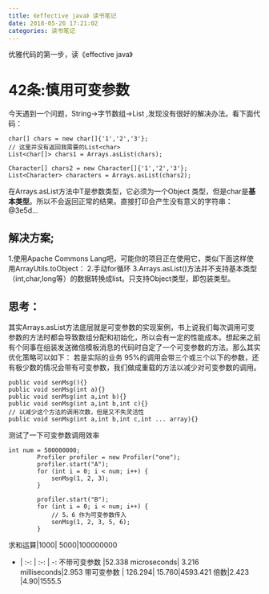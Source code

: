 ```yaml
---
title: 《effective java》 读书笔记
date: 2018-05-26 17:21:02
categories: 读书笔记
---
```

优雅代码的第一步，读《effective java》
<!-- more -->
# 42条:慎用可变参数
今天遇到一个问题，String->字节数组->List ,发现没有很好的解决办法。看下面代码：
```
char[] chars = new char[]{'1','2','3'};
// 这里并没有返回我需要的List<char>
List<char[]> chars1 = Arrays.asList(chars);

Character[] chars2 = new Character[]{'1','2','3'};
List<Character> characters = Arrays.asList(chars2);
```
在Arrays.asList方法中T是参数类型，它必须为一个Object 类型，但是char是**基本类型**。所以不会返回正常的结果。直接打印会产生没有意义的字符串：@3e5d...
## 解决方案;
1.使用Apache Commons Lang吧，可能你的项目正在使用它，类似下面这样使用ArrayUtils.toObject：
2.手动for循环
3.Arrays.asList()方法并不支持基本类型（int,char,long等）的数据转换成list。只支持Object类型，即包装类型。
## 思考：
其实Arrays.asList方法底层就是可变参数的实现案例，书上说我们每次调用可变参数的方法时都会导致数组分配和初始化，所以会有一定的性能成本。想起来之前有个同事在组装发送微信模板消息的代码时自定了一个可变参数的方法。那么其实优化策略可以如下：
若是实际的业务 95%的调用会带三个或三个以下的参数，还有极少数的情况会带有可变参数，我们做成重载的方法以减少对可变参数的调用。
```
public void senMsg(){}
public void senMsg(int a){}
public void senMsg(int a,int b){}
public void senMsg(int a,int b,int c){}
// 以减少这个方法的调用次数，但是又不失灵活性
public void senMsg(int a,int b,int c,int ... array){}
```
测试了一下可变参数调用效率
```
int num = 500000000;
        Profiler profiler = new Profiler("one");
        profiler.start("A");
        for (int i = 0; i < num; i++) {
            senMsg(1, 2, 3);
        }

        profiler.start("B");
        for (int i = 0; i < num; i++) {
			// 5，6 作为可变参数传入
            senMsg(1, 2, 3, 5, 6);
        }
```
求和运算|1000| 5000|100000000
- | :-: | :-: | -: 
不带可变参数 |52.338 microseconds| 3.216 milliseconds|2.953
带可变参数 | 126.294| 15.760|4593.421
倍数|2.423 |4.90|1555.5


